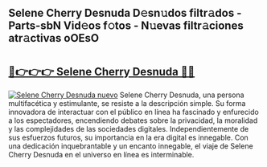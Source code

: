 ## Selene Cherry Desnuda D𝚎sn𝚞dos filtr𝚊dos - Parts-sbN Vid𝚎os f𝚘tos - N𝚞evas filtr𝚊ciones atr𝚊ctivas oOEsO

# <h2><a href="http://mb1mbuq.tromn.icu/?c=Selene+Cherry+Desnuda">🔗👉👉👉 Selene Cherry Desnuda 🔗🔗</a></h2>

[![Selene Cherry Desnuda nuevo](https://i.imgur.com/pEAQMta.gif)](http://mb1mbuq.tromn.icu/?c=Selene+Cherry+Desnuda)
Selene Cherry Desnuda, una persona multifacética y estimulante, se resiste a la descripción simple. Su forma innovadora de interactuar con el público en línea ha fascinado y enfurecido a los espectadores, encendiendo debates sobre la privacidad, la moralidad y las complejidades de las sociedades digitales. Independientemente de sus esfuerzos futuros, su importancia en la era digital es innegable. Con una dedicación inquebrantable y un encanto innegable, el viaje de Selene Cherry Desnuda en el universo en línea es interminable.
